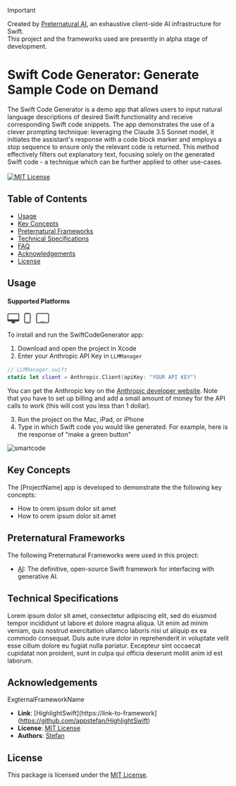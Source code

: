 > [!IMPORTANT]
> Created by [Preternatural AI](https://preternatural.ai/), an exhaustive client-side AI infrastructure for Swift.<br/>
> This project and the frameworks used are presently in alpha stage of development.

# Swift Code Generator: Generate Sample Code on Demand
The Swift Code Generator is a demo app that allows users to input natural language descriptions of desired Swift functionality and receive corresponding Swift code snippets. The app demonstrates the use of a clever prompting technique: leveraging the Claude 3.5 Sonnet model, it initiates the assistant's response with a code block marker and employs a stop sequence to ensure only the relevant code is returned. This method effectively filters out explanatory text, focusing solely on the generated Swift code - a technique which can be further applied to other use-cases.
<br/><br/>
[![MIT License](https://img.shields.io/badge/License-MIT-green.svg)](https://github.com/PreternaturalAI/AI/blob/main/LICENSE)

## Table of Contents
- [Usage](#usage)
- [Key Concepts](#key-concepts)
- [Preternatural Frameworks](#preternatural-frameworks)
- [Technical Specifications](#technical-specifications)
- [FAQ](#faq)
- [Acknowledgements](#acknowledgements)
- [License](#license)

## Usage
#### Supported Platforms
<!-- choose only the relevant platforms-->
<!-- macOS-->
<p align="left">
<picture>
  <source media="(prefers-color-scheme: dark)" srcset="https://raw.githubusercontent.com/PreternaturalAI/AI/main/Images/macos.svg">
  <source media="(prefers-color-scheme: light)" srcset="https://raw.githubusercontent.com/PreternaturalAI/AI/main/Images/macos-active.svg">
  <img alt="macos" src="https://raw.githubusercontent.com/PreternaturalAI/AI/main/Images/macos-active.svg" height="24">
</picture>&nbsp;

<!--iPhone-->
<picture>
  <source media="(prefers-color-scheme: dark)" srcset="https://raw.githubusercontent.com/PreternaturalAI/AI/main/Images/ios.svg">
  <source media="(prefers-color-scheme: light)" srcset="https://raw.githubusercontent.com/PreternaturalAI/AI/main/Images/ios-active.svg">
  <img alt="ios" src="https://raw.githubusercontent.com/PreternaturalAI/AI/main/Images/ios-active.svg" height="24">
</picture>&nbsp;

<!-- iPad-->
<picture>
  <source media="(prefers-color-scheme: dark)" srcset="https://raw.githubusercontent.com/PreternaturalAI/AI/main/Images/ipados.svg">
  <source media="(prefers-color-scheme: light)" srcset="https://raw.githubusercontent.com/PreternaturalAI/AI/main/Images/ipados-active.svg">
  <img alt="ipados" src="https://raw.githubusercontent.com/PreternaturalAI/AI/main/Images/ipados-active.svg" height="24">
</picture>&nbsp;

</p>

To install and run the SwiftCodeGenerator app:
1. Download and open the project in Xcode
2. Enter your Anthropic API Key in `LLMManager`
```swift
// LLMManager.swift
static let client = Anthropic.Client(apiKey: "YOUR API KEY")
```
You can get the Anthropic key on the [Anthropic developer website](https://docs.anthropic.com/en/api/getting-started). Note that you have to set up billing and add a small amount of money for the API calls to work (this will cost you less than 1 dollar).

3. Run the project on the Mac, iPad, or iPhone
4. Type in which Swift code you would like generated. For example, here is the response of "make a green button"
   
<img width="426" alt="smartcode" src="https://github.com/user-attachments/assets/b00443cf-eaa1-4e31-924f-20b4805ca4cb">

## Key Concepts
The [ProjectName] app is developed to demonstrate the the following key concepts:

- How to orem ipsum dolor sit amet
- How to orem ipsum dolor sit amet

## Preternatural Frameworks
The following Preternatural Frameworks were used in this project: 
- [AI](https://github.com/PreternaturalAI/AI): The definitive, open-source Swift framework for interfacing with generative AI.

## Technical Specifications
Lorem ipsum dolor sit amet, consectetur adipiscing elit, sed do eiusmod tempor incididunt ut labore et dolore magna aliqua. Ut enim ad minim veniam, quis nostrud exercitation ullamco laboris nisi ut aliquip ex ea commodo consequat. Duis aute irure dolor in reprehenderit in voluptate velit esse cillum dolore eu fugiat nulla pariatur. Excepteur sint occaecat cupidatat non proident, sunt in culpa qui officia deserunt mollit anim id est laborum.

## Acknowledgements

ExgternalFrameworkName
- **Link**: [HighlightSwift](https://link-to-framework](https://github.com/appstefan/HighlightSwift)
- **License**: [MIT License](https://github.com/link-to-mit-license-in-project)
- **Authors**: [Stefan](https://github.com/appstefan)

## License

This package is licensed under the [MIT License](https://github.com/PreternaturalAI/AI/blob/main/LICENSE).
